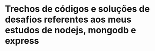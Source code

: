 # Trechos de códigos e soluções de desafios referentes aos meus estudos de nodejs, mongodb e express
